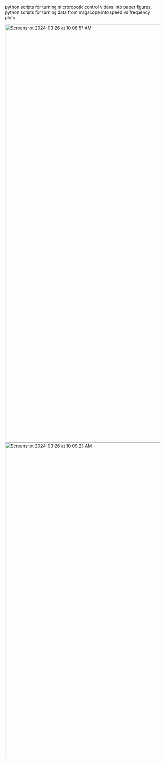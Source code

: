 python scripts for turning microrobotic control videos into paper figures. python scripts for turning data from magscope into speed vs frequency plots

<img width="1360" alt="Screenshot 2024-03-26 at 10 08 57 AM" src="https://github.com/MaxSokolich/Auto_Figure_Auto_SpeedvsFrequencyPlots/assets/50302377/dac963e0-d36a-44aa-93e5-029259b61a2f">

<img width="1029" alt="Screenshot 2024-03-26 at 10 09 28 AM" src="https://github.com/MaxSokolich/Auto_Figure_Auto_SpeedvsFrequencyPlots/assets/50302377/5718ae57-3ead-4b8e-81ea-a8ceaf27fb73">
